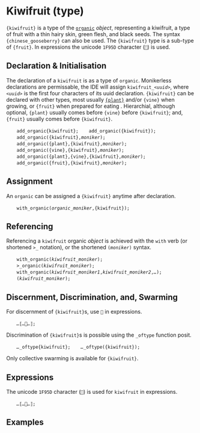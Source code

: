 # Kiwifruit (type)
`{kiwifruit}` is a type of the [`organic`](./organic.md) *object*, representing a kiwifruit, a type of fruit with a thin hairy skin, green flesh, and black seeds. The syntax `{chinese_gooseberry}` can also be used. The `{kiwifruit}` type is a sub-type of `{fruit}`. In expressions the unicode `1F95D` character (`🥝`) is used.

<a name="declare"></a><a name="initial"></a>
## Declaration & Initialisation
The declaration of a `kiwifruit` is as a type of `organic`.  Monikerless declarations are permissable, the IDE will assign `kiwifruit_`*`<uuid>`*, where *`<uuid>`* is the first four characters of its uuid declaration. `{kiwifruit}` can be declared with other types, most usually [`{plant}`](./plant.md) and/or `{vine}` when growing, or `{fruit}` when prepared for eating . Hierarchial, although optional, `{plant}` usually comes before `{vine}` before `{kiwifruit}`; and, `{fruit}` usually comes before `{kiwifruit}`.

&nbsp;&nbsp;&nbsp;&nbsp;&nbsp;&nbsp; `add_organic{kiwifruit};`&nbsp;&nbsp;&nbsp;&nbsp;&nbsp;&nbsp; `add_organic({kiwifruit});`<br>
&nbsp;&nbsp;&nbsp;&nbsp;&nbsp;&nbsp; `add_organic({kiwifruit},`*`moniker`*`);`<br>
&nbsp;&nbsp;&nbsp;&nbsp;&nbsp;&nbsp; `add_organic({plant},{kiwifruit},`*`moniker`*`);`<br>
&nbsp;&nbsp;&nbsp;&nbsp;&nbsp;&nbsp; `add_organic({vine},{kiwifruit},`*`moniker`*`);`<br>
&nbsp;&nbsp;&nbsp;&nbsp;&nbsp;&nbsp; `add_organic({plant},{vine},{kiwifruit},`*`moniker`*`);`<br>
&nbsp;&nbsp;&nbsp;&nbsp;&nbsp;&nbsp; `add_organic({fruit},{kiwifruit},`*`moniker`*`);`

<a name="assign"></a>
## Assignment
An `organic` can be assigned a `{kiwifruit}` anytime after declaration.

&nbsp;&nbsp;&nbsp;&nbsp;&nbsp;&nbsp; `with_organic(`*`organic_moniker`*`,{kiwifruit});`

<a name="reference"></a>
## Referencing
Referencing a `kiwifruit` organic *object* is achieved with the `with` verb (or shortened `>_` notation), or the shortened `(`*`moniker`*`)` syntax. 

&nbsp;&nbsp;&nbsp;&nbsp;&nbsp;&nbsp; `with_organic(`*`kiwifruit_moniker`*`);`<br>
&nbsp;&nbsp;&nbsp;&nbsp;&nbsp;&nbsp; `>_organic(`*`kiwifruit_moniker`*`);`<br>
&nbsp;&nbsp;&nbsp;&nbsp;&nbsp;&nbsp; `with_organic(`*`kiwifruit_moniker1`*`,`*`kiwifruit_moniker2`*`,`*`…`*`);`<br>
&nbsp;&nbsp;&nbsp;&nbsp;&nbsp;&nbsp; `(`*`kiwifruit_moniker`*`);`

<a name="DDS"></a>
## Discernment, Discrimination, and, Swarming
For discernment of `{kiwifruit}`s, use `🥝` in expressions.

&nbsp;&nbsp;&nbsp;&nbsp;&nbsp;&nbsp; *`…`*`⟦`*`…`*`🥝`*`…`*`⟧;`

Discrimination of `{kiwifruit}`s is possible using the `_oftype` function posit.

&nbsp;&nbsp;&nbsp;&nbsp;&nbsp;&nbsp; *`…`*`_oftype{kiwifruit};`&nbsp;&nbsp;&nbsp;&nbsp;&nbsp;&nbsp; *`…`*`_oftype({kiwifruit});`

Only collective swarming is available for `{kiwifruit}`.

<a name="expression"></a>
## Expressions
The unicode `1F95D` character (`🥝`) is used for `kiwifruit` in expressions.

&nbsp;&nbsp;&nbsp;&nbsp;&nbsp;&nbsp; *`…`*`⟦`*`…`*`🥝`*`…`*`⟧;`

<a name="example"></a>
## Examples